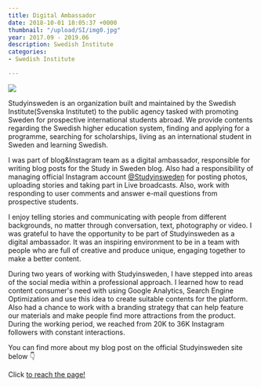 ```yaml
---
title: Digital Ambassador
date: 2018-10-01 18:05:37 +0000
thumbnail: "/upload/SI/img0.jpg"
year: 2017.09 - 2019.06
description: Swedish Institute
categories:
- Swedish Institute

---
```


![](/upload/SI/img1.jpg)


Studyinsweden is an organization built and maintained by the Swedish Institute(Svenska Institutet) to the public agency tasked with promoting Sweden for prospective international students abroad. We provide contents regarding the Swedish higher education system, finding and applying for a programme, searching for scholarships, living as an international student in Sweden and learning Swedish.

I was part of blog&Instagram team as a digital ambassador, responsible for writing blog posts for the Study in Sweden blog. Also had a responsibility of managing official Instagram account [@Studyinsweden](https://www.instagram.com/studyinsweden) for posting photos, uploading stories and taking part in Live broadcasts. Also, work with responding to user comments and answer e-mail questions from prospective students.

I enjoy telling stories and communicating with people from different backgrounds, no matter through conversation, text, photography or video. I was grateful to have the opportunity to be part of Studyinsweden as a digital ambassador. It was an inspiring environment to be in a team with people who are full of creative and produce unique, engaging together to make a better content. 

During two years of working with Studyinsweden, I have stepped into areas of the social media within a professional approach. I learned how to read content consumer's need with using Google Analytics, Search Engine Optimization and use this idea to create suitable contents for the platform. Also had a chance to work with a branding strategy that can help feature our materials and make people find more attractions from the product. During the working period, we reached from 20K to 36K Instagram followers with constant interactions.


You can find more about my blog post on the official Studyinsweden site below 👇

<object data="http://blogs.studyinsweden.se/author/hyunjin/" type="text/html" width=100% height="700px">
  <p> Click  <a href="http://blogs.studyinsweden.se/author/hyunjin/"> to reach the page!</a></p>
</object>
